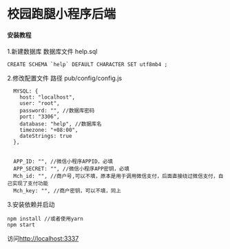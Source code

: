 # 校园跑腿小程序后端

#### 安装教程

1.新建数据库
数据库文件 help.sql

```
CREATE SCHEMA `help` DEFAULT CHARACTER SET utf8mb4 ;
```

2.修改配置文件
路径 pub/config/config.js

```
  MYSQL: {
    host: "localhost",
    user: "root",
    password: "", //数据库密码
    port: "3306",
    database: "help", //数据库名
    timezone: "+08:00",
    dateStrings: true
  },


  APP_ID: "", //微信小程序APPID，必填
  APP_SECRET: "", //微信小程序APP密钥，必填
  Mch_id: "", //商户号,可以不填，原本是用于调用微信支付，后面直接绕过微信支付，自己实现了支付功能
  Mch_key: "", //商户密钥，可以不填，同上
```

3.安装依赖并启动

```
npm install //或者使用yarn
npm start
```

访问[http://localhost:3337](http://localhost:3337)



